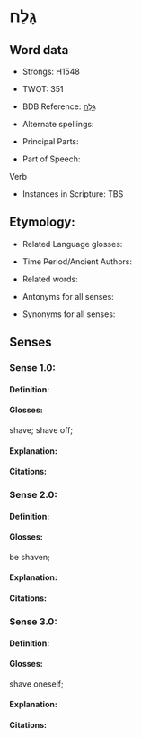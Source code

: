 # גָּלַח

<!-- Status: S2="NeedsEdits" -->
<!-- Lexica used for edits:   -->

## Word data

* Strongs: H1548

* TWOT: 351

* BDB Reference: [גָּלַח](rc://en/bdb/dict/c.cb.aa)

* Alternate spellings:

* Principal Parts:

* Part of Speech:

Verb

* Instances in Scripture: TBS

## Etymology:

* Related Language glosses:

* Time Period/Ancient Authors:

* Related words:

* Antonyms for all senses:

* Synonyms for all senses:

## Senses

### Sense 1.0:

#### Definition:

#### Glosses:

shave; shave off; 

#### Explanation:

#### Citations:



### Sense 2.0:

#### Definition:

#### Glosses:

be shaven; 

#### Explanation:

#### Citations:



### Sense 3.0:

#### Definition:

#### Glosses:

shave oneself; 

#### Explanation:

#### Citations:




